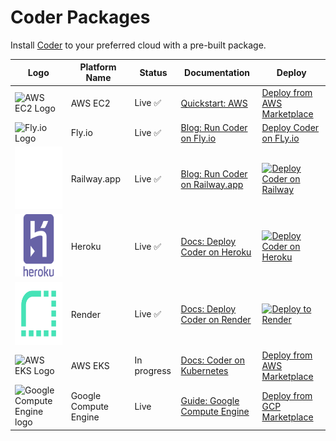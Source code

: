 # Coder Packages

Install [Coder](https://github.com/coder/coder) to your preferred cloud with a pre-built package.

| Logo                                                                                     | Platform Name         | Status      | Documentation                                                                                    | Deploy                                                                                                                                         |
| ---------------------------------------------------------------------------------------- | --------------------- | ----------- | ------------------------------------------------------------------------------------------------ | ---------------------------------------------------------------------------------------------------------------------------------------------- |
| <img src="./assets/ec2.svg" alt="AWS EC2 Logo" width="100" height="100" />               | AWS EC2               | Live ✅     | [Quickstart: AWS](https://coder.com/docs/v2/latest/quickstart/aws)                               | [Deploy from AWS Marketplace](https://aws.amazon.com/marketplace/pp/prodview-5gxjyur2vc7rg?sr=0-2&ref_=beagle&applicationId=AWSMPContessa)     |
| <img src="./assets/fly.io.svg" alt="Fly.io Logo" width="100" height="100" />             | Fly.io                | Live ✅     | [Blog: Run Coder on Fly.io](https://coder.com/blog/remote-developer-environments-on-fly-io)      | [Deploy Coder on FLy.io](https://coder.com/blog/remote-developer-environments-on-fly-io)                                                       |
| <img src="./assets/railway.svg" alt="Railway.app Logo" width="100" height="100" />       | Railway.app           | Live ✅     | [Blog: Run Coder on Railway.app](https://coder.com/blog/deploy-coder-on-railway-app)             | [![Deploy Coder on Railway](https://railway.app/button.svg)](https://railway.app/template/coder?referralCode=tfH8Uw)                          |
| <img src="./assets/heroku.svg" alt="Heroku Logo" width="100" height="100" />             | Heroku                | Live ✅     | [Docs: Deploy Coder on Heroku](./heroku/README.md)                                               | [![Deploy Coder on Heroku](https://www.herokucdn.com/deploy/button.svg)](https://heroku.com/deploy?template=https://github.com/coder/packages) |
| <img src="./assets/render.png"  alt="Render.com Logo" width="100" height="100" />        | Render                | Live ✅     | [Docs: Deploy Coder on Render](./render/README.md)                                               | [![Deploy to Render](https://render.com/images/deploy-to-render-button.svg)](https://render.com/deploy?repo=https://github.com/coder/packages) |
| <img src="./assets/eks.svg" alt="AWS EKS Logo" width="100" height="100" />               | AWS EKS               | In progress | [Docs: Coder on Kubernetes](https://coder.com/docs/v2/latest/install/kubernetes)                 | [Deploy from AWS Marketplace](https://example.com)                                                                                             |
| <img src="./assets/gce.svg" alt="Google Compute Engine logo" width="100" height="100" /> | Google Compute Engine | Live        | [Guide: Google Compute Engine](https://coder.com/docs/v2/latest/platforms/google-cloud-platform) |  [Deploy from GCP Marketplace](https://console.cloud.google.com/marketplace/product/coder-enterprise-market-public/coder-v2)                                                                                                                                              |
